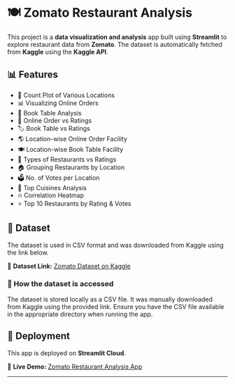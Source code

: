 # 🍽 Zomato Restaurant Analysis  

This project is a **data visualization and analysis** app built using **Streamlit** to explore restaurant data from **Zomato**. The dataset is automatically fetched from **Kaggle** using the **Kaggle API**.  

## 📊 Features  
- 📍 Count Plot of Various Locations  
- 📊 Visualizing Online Orders  
- 📅 Book Table Analysis  
- 🔄 Online Order vs Ratings  
- 🏷️ Book Table vs Ratings  
- 🌎 Location-wise Online Order Facility  
- 🍽️ Location-wise Book Table Facility  
- 🍔 Types of Restaurants vs Ratings  
- 🏠 Grouping Restaurants by Location  
- 🗳️ No. of Votes per Location  
- 🍜 Top Cuisines Analysis  
- 🔥 Correlation Heatmap  
- ⭐ Top 10 Restaurants by Rating & Votes  

## 📂 Dataset  
The dataset is used in CSV format and was downloaded from Kaggle using the link below.

🔗 **Dataset Link:** [Zomato Dataset on Kaggle](https://www.kaggle.com/datasets/priyaljain12/zomato-dataset-for-restaurant-analysis)  

### 🔗 How the dataset is accessed  
The dataset is stored locally as a CSV file.
It was manually downloaded from Kaggle using the provided link.
Ensure you have the CSV file available in the appropriate directory when running the app.

## 🚀 Deployment  
This app is deployed on **Streamlit Cloud**.  

🔗 **Live Demo:** [Zomato Restaurant Analysis App](https://zomato--analysis.streamlit.app/)  

---  
